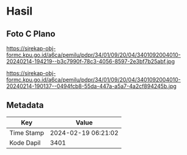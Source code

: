 # Hasil

## Foto C Plano

https://sirekap-obj-formc.kpu.go.id/a6ca/pemilu/pdpr/34/01/09/20/04/3401092004010-20240214-194219--b3c7990f-78c3-4056-8597-2e3bf7b25abf.jpg

https://sirekap-obj-formc.kpu.go.id/a6ca/pemilu/pdpr/34/01/09/20/04/3401092004010-20240214-190137--0494fcb8-55da-447a-a5a7-4a2cf894245b.jpg


## Metadata

| Key        | Value               |
| ---------- | ------------------- |
| Time Stamp | 2024-02-19 06:21:02 |
| Kode Dapil | 3401                |



